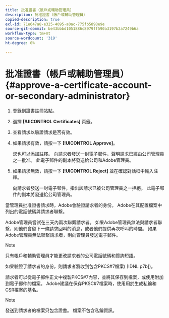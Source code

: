 ```yaml
---
title: 批准證書（帳戶或輔助管理員）
description: 批准證書（帳戶或輔助管理員）
copied-description: true
exl-id: 71e647a8-e325-4095-a0ac-775fb5898e9e
source-git-commit: be43bbbd1051886c8979ff590a3197b2a7249b6a
workflow-type: tm+mt
source-wordcount: '319'
ht-degree: 0%

---
```


# 批准證書（帳戶或輔助管理員）{#approve-a-certificate-account-or-secondary-administrator}

1. 登錄到證書註冊站點。
1. 選擇 **[!UICONTROL Certificates]** 頁籤。
1. 查看請求以驗證請求是否有效。
1. 如果請求有效，請按一下 **[!UICONTROL Approve]**。

   您也可以添加註釋。 向請求者發送一封電子郵件，聲明請求已經由公司管理員之一批准。 此電子郵件的副本將發送給公司和Adobe管理員。

1. 如果請求無效，請按一下 **[!UICONTROL Reject]** 並在確認對話框中輸入注釋。

   向請求者發送一封電子郵件，指出該請求已被公司管理員之一拒絕。 此電子郵件的副本將發送給公司管理員。

當管理員批准證書請求時，Adobe會驗證請求者的身份。 Adobe在其配置檔案中列出的電話號碼與請求者聯繫。

Adobe管理員嘗試在三天內兩次聯繫請求者。 如果Adobe管理員無法與請求者聯繫，則他們會留下一條請求回叫的消息，或者他們提供再次呼叫的時間。 如果Adobe管理員無法聯繫請求者，則向管理員發送電子郵件。

>[!NOTE]
>
>只有帳戶和輔助管理員才能更改請求者的公司電話號碼和質詢短語。

如果驗證了請求者的身份，則請求者將收到包含PKCS#7檔案( [!DNL p7b])。

請求者可以從電子郵件正文中複製PKCS#7內容，並將其保存到檔案，或使用附加到電子郵件的檔案。 Adobe建議在保存PKSC#7檔案時，使用用於生成私鑰和CSR檔案的基名。

>[!NOTE]
>
>發送到請求者的檔案只包含證書。 檔案不包含私鑰資訊。
